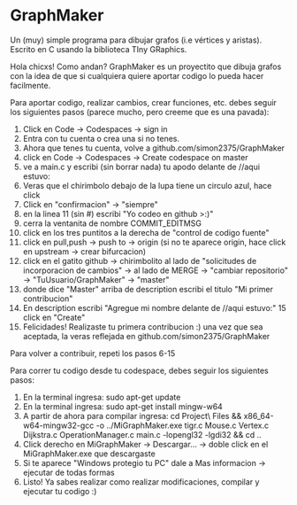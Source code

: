 # GraphMaker 
Un (muy) simple programa para dibujar grafos (i.e vértices y aristas). Escrito en C usando la biblioteca TIny GRaphics.

Hola chicxs! Como andan? GraphMaker es un proyectito que dibuja grafos con la idea de que si cualquiera quiere aportar codigo lo pueda hacer facilmente.

Para aportar codigo, realizar cambios, crear funciones, etc. debes seguir los siguientes pasos (parece mucho, pero creeme que es una pavada):

1. Click en Code -> Codespaces -> sign in
2. Entra con tu cuenta o crea una si no tenes.
3. Ahora que tenes tu cuenta, volve a github.com/simon2375/GraphMaker
4. click en Code -> Codespaces -> Create codespace on master
5. ve a main.c y escribi (sin borrar nada) tu apodo delante de //aqui estuvo: 
6. Veras que el chirimbolo debajo de la lupa tiene un circulo azul, hace click
7. Click en "confirmacion" -> "siempre"
8. en la linea 11 (sin #) escribi "Yo codeo en github >:)" 
9. cerra la ventanita de nombre COMMIT_EDITMSG
10. click en los tres puntitos a la derecha de "control de codigo fuente"
11. click en pull,push -> push to -> origin (si no te aparece origin, hace click en upstream -> crear bifurcacion)
12. click en el gatito github -> chirimbolito al lado de "solicitudes de incorporacion de cambios" -> al lado de MERGE -> "cambiar repositorio" -> "TuUsuario/GraphMaker" -> "master"
13. donde dice "Master" arriba de description escribi el titulo "Mi primer contribucion"
14. En description escribi "Agregue mi nombre delante de //aqui estuvo:"
15 click en "Create"
16. Felicidades! Realizaste tu primera contribucion :) una vez que sea aceptada, la veras reflejada en github.com/simon2375/GraphMaker

Para volver a contribuir, repeti los pasos 6-15

Para correr tu codigo desde tu codespace, debes seguir los siguientes pasos:

1. En la terminal ingresa:
   sudo apt-get update
2. En la terminal ingresa:
   sudo apt-get install mingw-w64
3. A partir de ahora para compilar ingresa:
   cd Project\ Files && x86_64-w64-mingw32-gcc -o ../MiGraphMaker.exe tigr.c Mouse.c Vertex.c Dijkstra.c OperationManager.c main.c -lopengl32 -lgdi32 && cd ..
4. Click derecho en MiGraphMaker -> Descargar... -> doble click en el MiGraphMaker.exe que descargaste
5. Si te aparece "Windows protegio tu PC" dale a Mas informacion -> ejecutar de todas formas
6. Listo! Ya sabes realizar como realizar modificaciones, compilar y ejecutar tu codigo :)
